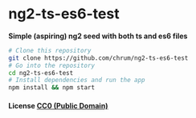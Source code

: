 # ng2-ts-es6-test

**Simple (aspiring) ng2 seed with both ts and es6 files**

```bash
# Clone this repository
git clone https://github.com/chrum/ng2-ts-es6-test
# Go into the repository
cd ng2-ts-es6-test
# Install dependencies and run the app
npm install && npm start

```

#### License [CC0 (Public Domain)](LICENSE.md)
